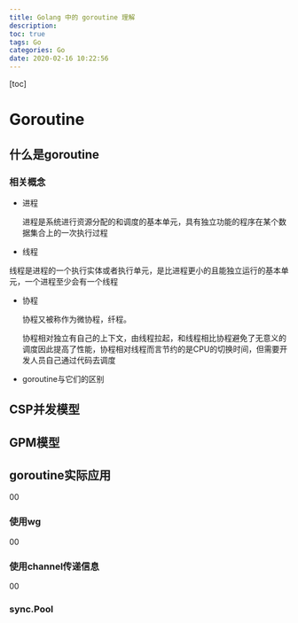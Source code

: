 ```yaml
---
title: Golang 中的 goroutine 理解
description: 
toc: true
tags: Go
categories: Go
date: 2020-02-16 10:22:56
---
```


<!-- ttoc -->

[toc]

# Goroutine

## 什么是goroutine

### 相关概念

- 进程

  进程是系统进行资源分配的和调度的基本单元，具有独立功能的程序在某个数据集合上的一次执行过程

- 线程

​       线程是进程的一个执行实体或者执行单元，是比进程更小的且能独立运行的基本单元，一个进程至少会有一个线程

- 协程

  协程又被称作为微协程，纤程。

  协程相对独立有自己的上下文，由线程拉起，和线程相比协程避免了无意义的调度因此提高了性能，协程相对线程而言节约的是CPU的切换时间，但需要开发人员自己通过代码去调度

- goroutine与它们的区别



## CSP并发模型



## GPM模型





## goroutine实际应用

00



### 使用wg

00



### 使用channel传递信息

00



### sync.Pool



## 





